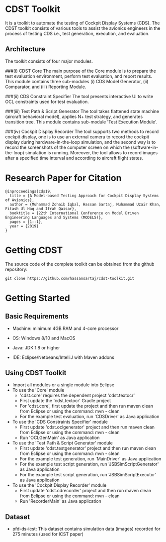 # CDST Toolkit
It is a toolkit to automate the testing of Cockpit Display Systems (CDS). The CDST toolkit consists of various tools to assist the avionics engineers in
the process of testing CDS i.e., test generation, execution, and evaluation.

## Architecture
The toolkit consists of four major modules. 

###(i) CDST Core
The main purpose of the Core module is to prepare the test evaluation environment, perform test evaluation, and report results. This module contains three sub-modules 
(i) CDS Model Generator, (ii) Comparator, and (iii) Reporting Module.

###(ii) CDS Constraint Specifier
The tool presents interactive UI to write OCL constraints used for test evaluation.

###(iii) Test Path & Script Generator
The tool takes flattened state machine (aircraft behavioral model), applies N+ test strategy, and generates transition tree. This module contains sub-module 'Test Execution Module'.

###(iv) Cockpit Display Recorder
The tool supports two methods to record cockpit display, one is to use an external camera to record the cockpit display during hardware-in-the-loop simulation, and the second way is to record the screenshots of the computer screen on which the (software-in-the-loop) simulation is running. Moreover, the tool allows to record images after a specified time interval and according to aircraft flight states.

# Research Paper for Citation

```
@inproceedings{cds19,
  title = {A Model-based Testing Approach for Cockpit Display Systems of Avionics},
  author = {Muhammad Zohaib Iqbal, Hassan Sartaj, Muhammad Uzair Khan, Fitash Ul Haq and Ifrah Qaisar},
  booktitle = {22th International Conference on Model Driven Engineering Languages and Systems (MODELS)},
  pages = {1--1},
  year = {2019}
}
```

# Getting CDST

The source code of the complete toolkit can be obtained from the github repository:
```
git clone https://github.com/hassansartaj/cdst-toolkit.git
```

# Getting Started

## Basic Requirements

* Machine: minimum 4GB RAM and 4-core processor

* OS: Windows 8/10 and MacOS

* Java: JDK 1.8 or higher

* IDE: Eclipse/Netbeans/IntelliJ with Maven addons

## Using CDST Toolkit

* Import all modules or a single module into Eclipse
* To use the 'Core' module 
   * 'cdst.core' requires the dependent project 'cdst.textocr'
   * First update the 'cdst.textocr' Gradle project
   * For 'cdst.core', first update the project and then run maven clean from Eclipse or using the command: mvn - clean
   * For the example test evaluation, run 'CDSDriver' as Java application
* To use the 'CDS Constraints Specifier' module
   * First update 'cdst.oclgenerator' project and then run maven clean from Eclipse or using the command: mvn - clean
   * Run 'OCLGenMain' as Java application
* To use the 'Test Path & Script Generator' module
   * First update 'cdst.testgenerator' project and then run maven clean from Eclipse or using the command: mvn - clean
   * For the example test generation, run 'MainDriver' as Java application
   * For the example test script generation, run 'JSBSimScriptGenerator' as Java application
   * For the example test script  generation, run 'JSBSimScriptExecutor' as Java application
* To use the 'Cockpit Display Recorder' module
   * First update 'cdst.cdrecorder' project and then run maven clean from Eclipse or using the command: mvn - clean
   * Run 'RecorderMain' as Java application

## Dataset
* pfd-ds-icst: This dataset contains simulation data (images) recorded for 275 minutes (used for ICST paper)

